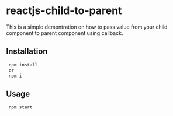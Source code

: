 # reactjs-child-to-parent
This is a simple demontration on how to pass value from your child component to parent component using callback.

## Installation
```bash
 npm install
 or
 npm i
```

## Usage
```bash
 npm start
```
